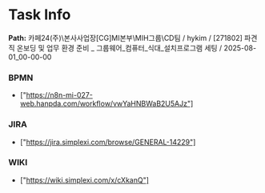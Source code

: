 # Task Info

**Path:** 카페24(주)\본사사업장\[CG]MI본부\MIH그룹\CD팀 / hykim / [271802] 파견직 온보딩 및 업무 환경 준비 _ 그룹웨어_컴퓨터_식대_설치프로그램 세팅 / 2025-08-01_00-00-00

### BPMN
- ["https://n8n-mi-027-web.hanpda.com/workflow/vwYaHNBWaB2U5AJz"]

### JIRA
- ["https://jira.simplexi.com/browse/GENERAL-14229"]

### WIKI
- ["https://wiki.simplexi.com/x/cXkanQ"]


